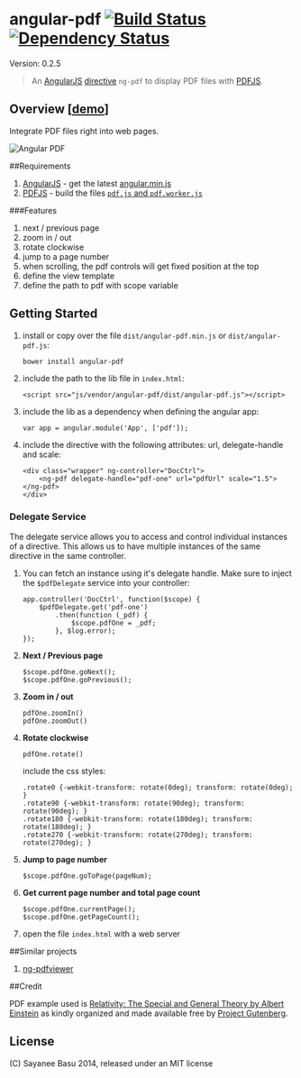 # angular-pdf [![Build Status](https://travis-ci.org/sayanee/angularjs-pdf.png)](https://travis-ci.org/sayanee/angularjs-pdf) [![Dependency Status](https://gemnasium.com/sayanee/angularjs-pdf.png)](https://gemnasium.com/sayanee/angularjs-pdf)

Version: 0.2.5

>An [AngularJS](http://angularjs.org/) [directive](http://docs.angularjs.org/guide/directive) `ng-pdf` to display PDF files with [PDFJS](http://mozilla.github.io/pdf.js/).

## Overview [[demo](http://sayan.ee/angularjs-pdf/)]

Integrate PDF files right into web pages.

![Angular PDF](ng-pdf.gif)

##Requirements

1. [AngularJS](http://angularjs.org/) - get the latest [angular.min.js](https://developers.google.com/speed/libraries/devguide#angularjs)
1. [PDFJS](http://mozilla.github.io/pdf.js/) - build the files [`pdf.js` and `pdf.worker.js`](https://github.com/mozilla/pdf.js#building-pdfjs)

###Features

1. next / previous page
1. zoom in / out
1. rotate clockwise
1. jump to a page number
1. when scrolling, the pdf controls will get fixed position at the top
1. define the view template
1. define the path to pdf with scope variable

## Getting Started

1. install or copy over the file `dist/angular-pdf.min.js` or `dist/angular-pdf.js`:

    ```
    bower install angular-pdf
    ```
1. include the path to the lib file in `index.html`:

    ```
    <script src="js/vendor/angular-pdf/dist/angular-pdf.js"></script>
    ```

1. include the lib as a dependency when defining the angular app:

    ```
    var app = angular.module('App', ['pdf']);
    ```
1. include the directive with the following attributes: url, delegate-handle and scale:

    ```
    <div class="wrapper" ng-controller="DocCtrl">
        <ng-pdf delegate-handle="pdf-one" url="pdfUrl" scale="1.5"></ng-pdf>
    </div>
    ```


### Delegate Service

The delegate service allows you to access and control individual instances of a directive. This allows us to have multiple instances of the same directive in the same controller.

1. You can fetch an instance using it's delegate handle. Make sure to inject the `$pdfDelegate` service into your controller:

    ```
    app.controller('DocCtrl', function($scope) {
        $pdfDelegate.get('pdf-one')
            .then(function (_pdf) {
                $scope.pdfOne = _pdf;
            }, $log.error);
    });
    ```

1. **Next / Previous page**

    ```
    $scope.pdfOne.goNext();
    $scope.pdfOne.goPrevious();
    ```

1. **Zoom in / out**

    ```
    pdfOne.zoomIn()
    pdfOne.zoomOut()
    ```

1. **Rotate clockwise**

    ```
    pdfOne.rotate()
    ```

    include the css styles:

    ```
    .rotate0 {-webkit-transform: rotate(0deg); transform: rotate(0deg); }
    .rotate90 {-webkit-transform: rotate(90deg); transform: rotate(90deg); }
    .rotate180 {-webkit-transform: rotate(180deg); transform: rotate(180deg); }
    .rotate270 {-webkit-transform: rotate(270deg); transform: rotate(270deg); }
    ```

1. **Jump to page number**

    ```
    $scope.pdfOne.goToPage(pageNum);
    ```

1. **Get current page number and total page count**

    ```
    $scope.pdfOne.currentPage();
    $scope.pdfOne.getPageCount();
    ```


1. open the file `index.html` with a web server


##Similar projects

1. [ng-pdfviewer](https://github.com/akrennmair/ng-pdfviewer)


##Credit

PDF example used is [Relativity: The Special and General Theory by Albert Einstein](http://www.gutenberg.org/ebooks/30155) as kindly organized and made available free by [Project Gutenberg](http://www.gutenberg.org/wiki/Main_Page).


## License

(C) Sayanee Basu 2014, released under an MIT license
